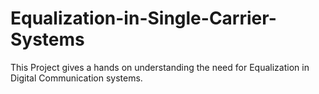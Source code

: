 # Equalization-in-Single-Carrier-Systems
This Project gives a hands on understanding the need for Equalization in Digital Communication systems.
